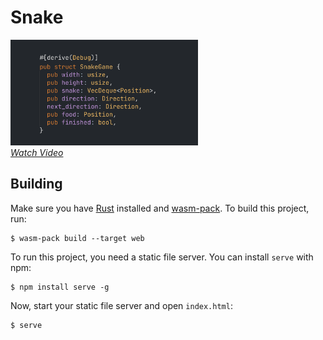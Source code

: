 # Snake

[<img src="./thumbnail.png" alt="Thumbnail" width="300" />][video]<br/> [_Watch
Video_][video]

[video]: https://www.youtube.com/watch?v=iR7Q_6quwSI

## Building

Make sure you have [Rust](https://www.rust-lang.org) installed and
[wasm-pack](https://rustwasm.github.io/wasm-pack/). To build this project, run:

```
$ wasm-pack build --target web
```

To run this project, you need a static file server. You can install `serve` with
npm:

```
$ npm install serve -g
```

Now, start your static file server and open `index.html`:

```
$ serve
```
